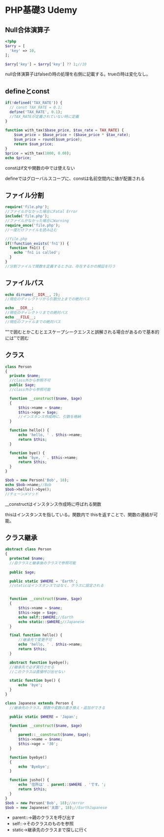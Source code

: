 # PHP基礎3 Udemy

## Null合体演算子
```php
<?php
$arry = [
  'key' => 10,
];

$arry['key'] = $arry['key'] ?? 1;//10
```
null合体演算子はfalseの時の処理を右側に記載する。trueの時は変化なし。

## defineとconst
```php
if(!defined('TAX_RATE')) {
  // const TAX_RATE = 0.1;
  define('TAX_RATE', 0.1);
  //TAX_RATEが定義されていない時に定義
}
    
function with_tax($base_price, $tax_rate = TAX_RATE) {
    $sum_price = $base_price + ($base_price * $tax_rate);
    $sum_price = round($sum_price);
    return $sum_price;
}
$price = with_tax(1000, 0.08);
echo $price;

```
constはif文や関数の中では使えない

defineではグローバルスコープに、constは名前空間内に値が配置される

## ファイル分割

```php
require('file.php');
//ファイルがなかった場合にFatal Error
include('file.php');
//ファイルがなかった場合にWarning
require_once('file.php');
//一度だけファイルを読み込む

//file.php
if(!function_exists('fn1')) {
  function fn1() {
    echo 'fn1 is called';
  }
}
//分割ファイルで関数を定義するときは、存在するかの検証を行う
```

## ファイルパス
```php
echo dirname(__DIR__, 2);
//現在のディレクトリから引数分上までの絶対パス

echo __DIR__;
//現在のディレクトリまでの絶対パス
echo __FILE__;
//現在のファイルまでの絶対パス
```
""で囲むとかこむとエスケープシークエンスと誤解される場合があるので基本的には’’で囲む
## クラス
```php
class Person
{
  private $name;
  //class外から参照不可
  public $age;
  //class外から参照可能

  function __construct($name, $age)
  {
      $this->name = $name;
      $this->age = $age;
      //インスタンス作成時に、引数を格納
  }

  function hello() {
      echo 'hello, ' . $this->name;
      return $this;
  }

  function bye() {
      echo 'bye, ' . $this->name;
      return $this;
  }
}

$bob = new Person('Bob', 18);
echo $bob->name;//Bob
$bob->hello()->bye();
//チェーンメソッド
```
__constructはインスタンス作成時に呼ばれる関数

thisはインスタンスを指している。関数内で
thisを返すことで、関数の連結が可能。

## クラス継承
```php
abstract class Person
{
  protected $name;
  //自クラスと継承後のクラスで参照可能
  
  public $age;

  public static $WHERE = 'Earth';
  //staticはインスタンスではなく、クラスに設定される


  function __construct($name, $age)
  {
      $this->name = $name;
      $this->age = $age;
      echo self::$WHERE;//Earth
      echo static::$WHERE;//Japanese
  }

  final function hello() {
      //継承先で変更不可
      echo 'hello, ' . $this->name;
      return $this;
  }

  abstract function byebye();
  //継承先で必ず実行させる
  //このクラスは直接呼び出せない

  static function bye() {
      echo 'bye';
  }
}

class Japanese extends Person {
  //継承先のクラス。関数や変数の書き換え・追加ができる

  public static $WHERE = 'Japan';

  function __construct($name, $age)
  {
      parent::__construct($name, $age);
      $this->name = $name;
      $this->age = '30';
  }

  function byebye()
  {
      echo 'Byebye';
  }

  function jusho() {
      echo '住所は' . parent::$WHERE . 'です。';
      return $this;
  }
}
$bob = new Person('Bob', 18);//error
$bob = new Japanese('太郎', 18);//EarthJapanese
```
* parent::->親のクラスを呼び出す
* self::->そのクラスのものを参照
* static->継承先のクラスまで探しに行く
```php
```
```php
```